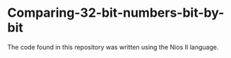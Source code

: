 # Comparing-32-bit-numbers-bit-by-bit

The code found in this repository was written using the Nios II language.
